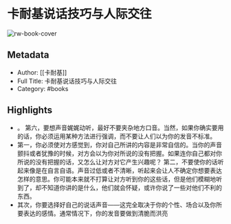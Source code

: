 # 卡耐基说话技巧与人际交往

![rw-book-cover](https://weread-1258476243.file.myqcloud.com/weread/cover/19/YueWen_700985/s_YueWen_700985.jpg)

## Metadata
- Author: [[卡耐基]]
- Full Title: 卡耐基说话技巧与人际交往
- Category: #books

## Highlights
- 。 
  第六，要想声音娓娓动听，最好不要夹杂地方口音。当然，如果你确实要用的话，你必须运用某种方法进行强调，而不要让人们以为你的发音不标准。
- 第一，你必须使对方感觉到，你对自己所讲的内容是非常自信的。当你的声音颤抖或者犹豫的时候，对方会以为你对所说的没有把握。如果连你自己都对你所说的没有把握的话，又怎么让对方对它产生兴趣呢？ 
  第二，不要使你的话听起来像是在自言自语。声音过低或者不清晰，听起来会让人不确定你想要表达怎样的意思。你可能本来就不打算让对方听到你的这些话，但是他们模糊地听到了，却不知道你讲的是什么，他们就会怀疑，或许你说了一些对他们不利的东西。
- 其次，你要选择好自己的说话声音——这完全取决于你的个性、场合以及你所要表达的感情。通常情况下，你的发音要做到清脆而洪亮
